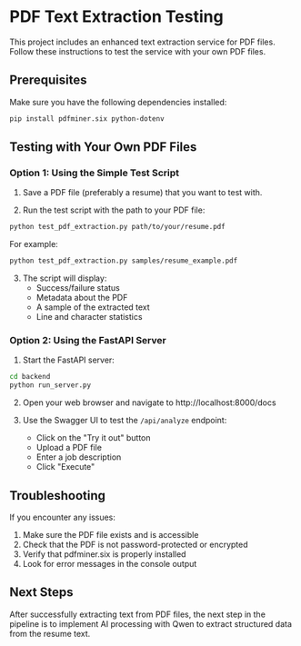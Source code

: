 # PDF Text Extraction Testing

This project includes an enhanced text extraction service for PDF files. Follow these instructions to test the service with your own PDF files.

## Prerequisites

Make sure you have the following dependencies installed:

```bash
pip install pdfminer.six python-dotenv
```

## Testing with Your Own PDF Files

### Option 1: Using the Simple Test Script

1. Save a PDF file (preferably a resume) that you want to test with.

2. Run the test script with the path to your PDF file:

```bash
python test_pdf_extraction.py path/to/your/resume.pdf
```

For example:
```bash
python test_pdf_extraction.py samples/resume_example.pdf
```

3. The script will display:
   - Success/failure status
   - Metadata about the PDF
   - A sample of the extracted text
   - Line and character statistics

### Option 2: Using the FastAPI Server

1. Start the FastAPI server:

```bash
cd backend
python run_server.py
```

2. Open your web browser and navigate to http://localhost:8000/docs

3. Use the Swagger UI to test the `/api/analyze` endpoint:
   - Click on the "Try it out" button
   - Upload a PDF file
   - Enter a job description
   - Click "Execute"

## Troubleshooting

If you encounter any issues:

1. Make sure the PDF file exists and is accessible
2. Check that the PDF is not password-protected or encrypted
3. Verify that pdfminer.six is properly installed
4. Look for error messages in the console output

## Next Steps

After successfully extracting text from PDF files, the next step in the pipeline is to implement AI processing with Qwen to extract structured data from the resume text. 
